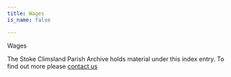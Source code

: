 ```yaml
---
title: Wages
is_name: false

---
```


Wages


The Stoke Climsland Parish Archive holds material under this index entry. To find out more please [contact us](/contact/)
